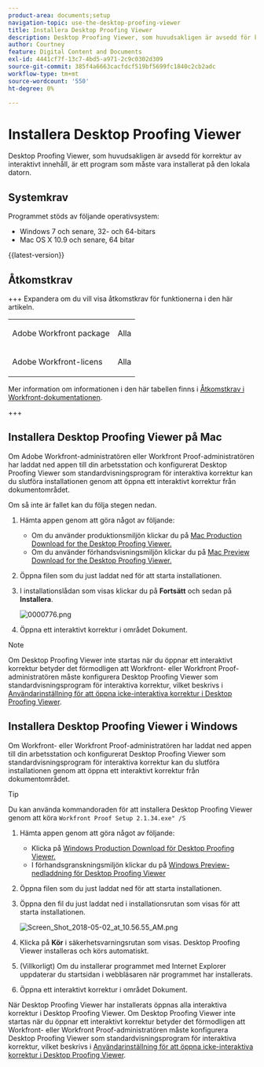 ```yaml
---
product-area: documents;setup
navigation-topic: use-the-desktop-proofing-viewer
title: Installera Desktop Proofing Viewer
description: Desktop Proofing Viewer, som huvudsakligen är avsedd för korrektur av interaktivt innehåll, är ett program som måste vara installerat på den lokala datorn.
author: Courtney
feature: Digital Content and Documents
exl-id: 4441cf7f-13c7-4bd5-a971-2c9c0302d309
source-git-commit: 385f4a6663cacfdcf519bf5699fc1840c2cb2adc
workflow-type: tm+mt
source-wordcount: '550'
ht-degree: 0%

---
```


# Installera Desktop Proofing Viewer

<!--Audited: 12/2023-->

Desktop Proofing Viewer, som huvudsakligen är avsedd för korrektur av interaktivt innehåll, är ett program som måste vara installerat på den lokala datorn.

## Systemkrav

Programmet stöds av följande operativsystem:

* Windows 7 och senare, 32- och 64-bitars
* Mac OS X 10.9 och senare, 64 bitar

{{latest-version}}

## Åtkomstkrav

+++ Expandera om du vill visa åtkomstkrav för funktionerna i den här artikeln.


<table style="table-layout:auto"> 
 <col> 
 <col> 
 <tbody> 
  <tr> 
   <td role="rowheader">Adobe Workfront package</td> 
   <td> <p>Alla</p></td> 
  </tr> 
  <tr> 
   <td role="rowheader">Adobe Workfront-licens</td> 
   <td> <p>Alla</p></td> 
  </tr> 
 </tbody> 
</table>

Mer information om informationen i den här tabellen finns i [Åtkomstkrav i Workfront-dokumentationen](/help/quicksilver/administration-and-setup/add-users/access-levels-and-object-permissions/access-level-requirements-in-documentation.md).

+++



## Installera Desktop Proofing Viewer på Mac

Om Adobe Workfront-administratören eller Workfront Proof-administratören har laddat ned appen till din arbetsstation och konfigurerat Desktop Proofing Viewer som standardvisningsprogram för interaktiva korrektur kan du slutföra installationen genom att öppna ett interaktivt korrektur från dokumentområdet.

Om så inte är fallet kan du följa stegen nedan.

1. Hämta appen genom att göra något av följande:

   * Om du använder produktionsmiljön klickar du på [Mac Production Download for the Desktop Proofing Viewer.](https://app.proofhq.com/desktopviewer/mac)
   * Om du använder förhandsvisningsmiljön klickar du på [Mac Preview Download for the Desktop Proofing Viewer.](https://assets.preview.proofhq.com/nativeviewer/desktop_viewer/Workfront+Proof+Preview-2.1.44.pkg)

1. Öppna filen som du just laddat ned för att starta installationen.
1. I installationslådan som visas klickar du på **Fortsätt** och sedan på **Installera**.

   ![0000776.png](assets/00000776-350x244.png)

1. Öppna ett interaktivt korrektur i området Dokument.

>[!NOTE]
>
>Om Desktop Proofing Viewer inte startas när du öppnar ett interaktivt korrektur betyder det förmodligen att Workfront- eller Workfront Proof-administratören måste konfigurera Desktop Proofing Viewer som standardvisningsprogram för interaktiva korrektur, vilket beskrivs i [Användarinställning för att öppna icke-interaktiva korrektur i Desktop Proofing Viewer](../../../workfront-proof/wp-work-proofsfiles/review-proofs-dpv/destop-proofing-viewer.md#user-setting-for-opening-non-interactive-proofs-in-the-desktop-proofing-viewer).

## Installera Desktop Proofing Viewer i Windows

Om Workfront- eller Workfront Proof-administratören har laddat ned appen till din arbetsstation och konfigurerat Desktop Proofing Viewer som standardvisningsprogram för interaktiva korrektur kan du slutföra installationen genom att öppna ett interaktivt korrektur från dokumentområdet.

>[!TIP]
>
>Du kan använda kommandoraden för att installera Desktop Proofing Viewer genom att köra `Workfront Proof Setup 2.1.34.exe" /S`

1. Hämta appen genom att göra något av följande:

   * Klicka på [Windows Production Download för Desktop Proofing Viewer.](https://app.proofhq.com/desktopviewer/windows)
   * I förhandsgranskningsmiljön klickar du på [Windows Preview-nedladdning för Desktop Proofing Viewer](https://assets.preview.proofhq.com/nativeviewer/desktop_viewer/Workfront+Proof+Preview+Setup+2.1.44.exe)

1. Öppna filen som du just laddat ned för att starta installationen.
1. Öppna den fil du just laddat ned i installationsrutan som visas för att starta installationen.

   ![Screen_Shot_2018-05-02_at_10.56.55_AM.png](assets/screen-shot-2018-05-02-at-10.56.55-am-350x271.png)

1. Klicka på **Kör** i säkerhetsvarningsrutan som visas. Desktop Proofing Viewer installeras och körs automatiskt.
1. (Villkorligt) Om du installerar programmet med Internet Explorer uppdaterar du startsidan i webbläsaren när programmet har installerats.
1. Öppna ett interaktivt korrektur i området Dokument.

När Desktop Proofing Viewer har installerats öppnas alla interaktiva korrektur i Desktop Proofing Viewer. Om Desktop Proofing Viewer inte startas när du öppnar ett interaktivt korrektur betyder det förmodligen att Workfront- eller Workfront Proof-administratören måste konfigurera Desktop Proofing Viewer som standardvisningsprogram för interaktiva korrektur, vilket beskrivs i [Användarinställning för att öppna icke-interaktiva korrektur i Desktop Proofing Viewer](../../../workfront-proof/wp-work-proofsfiles/review-proofs-dpv/destop-proofing-viewer.md#user-setting-for-launching-non-interactive-proofs).
